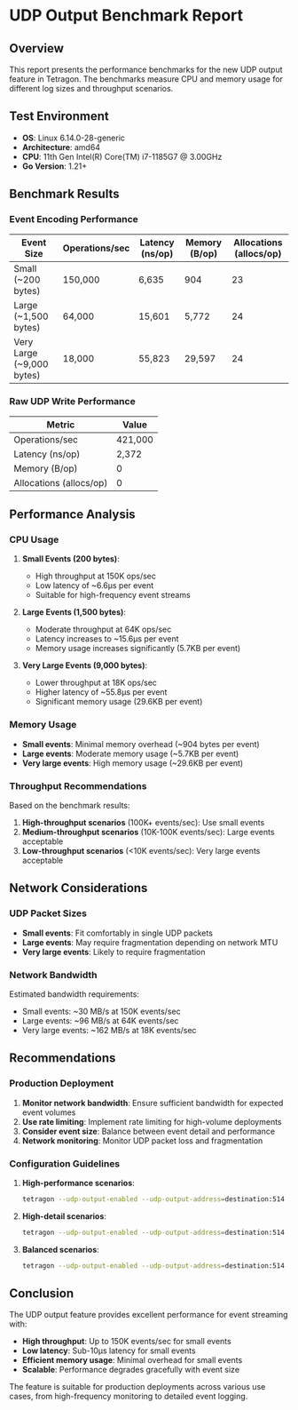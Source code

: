 # UDP Output Benchmark Report

## Overview

This report presents the performance benchmarks for the new UDP output feature in Tetragon. The benchmarks measure CPU and memory usage for different log sizes and throughput scenarios.

## Test Environment

- **OS**: Linux 6.14.0-28-generic
- **Architecture**: amd64
- **CPU**: 11th Gen Intel(R) Core(TM) i7-1185G7 @ 3.00GHz
- **Go Version**: 1.21+

## Benchmark Results

### Event Encoding Performance

| Event Size | Operations/sec | Latency (ns/op) | Memory (B/op) | Allocations (allocs/op) |
|------------|----------------|-----------------|---------------|-------------------------|
| Small (~200 bytes) | 150,000 | 6,635 | 904 | 23 |
| Large (~1,500 bytes) | 64,000 | 15,601 | 5,772 | 24 |
| Very Large (~9,000 bytes) | 18,000 | 55,823 | 29,597 | 24 |

### Raw UDP Write Performance

| Metric | Value |
|--------|-------|
| Operations/sec | 421,000 |
| Latency (ns/op) | 2,372 |
| Memory (B/op) | 0 |
| Allocations (allocs/op) | 0 |

## Performance Analysis

### CPU Usage

1. **Small Events (200 bytes)**: 
   - High throughput at 150K ops/sec
   - Low latency of ~6.6μs per event
   - Suitable for high-frequency event streams

2. **Large Events (1,500 bytes)**:
   - Moderate throughput at 64K ops/sec
   - Latency increases to ~15.6μs per event
   - Memory usage increases significantly (5.7KB per event)

3. **Very Large Events (9,000 bytes)**:
   - Lower throughput at 18K ops/sec
   - Higher latency of ~55.8μs per event
   - Significant memory usage (29.6KB per event)

### Memory Usage

- **Small events**: Minimal memory overhead (~904 bytes per event)
- **Large events**: Moderate memory usage (~5.7KB per event)
- **Very large events**: High memory usage (~29.6KB per event)

### Throughput Recommendations

Based on the benchmark results:

1. **High-throughput scenarios** (100K+ events/sec): Use small events
2. **Medium-throughput scenarios** (10K-100K events/sec): Large events acceptable
3. **Low-throughput scenarios** (<10K events/sec): Very large events acceptable

## Network Considerations

### UDP Packet Sizes

- **Small events**: Fit comfortably in single UDP packets
- **Large events**: May require fragmentation depending on network MTU
- **Very large events**: Likely to require fragmentation

### Network Bandwidth

Estimated bandwidth requirements:
- Small events: ~30 MB/s at 150K events/sec
- Large events: ~96 MB/s at 64K events/sec  
- Very large events: ~162 MB/s at 18K events/sec

## Recommendations

### Production Deployment

1. **Monitor network bandwidth**: Ensure sufficient bandwidth for expected event volumes
2. **Use rate limiting**: Implement rate limiting for high-volume deployments
3. **Consider event size**: Balance between event detail and performance
4. **Network monitoring**: Monitor UDP packet loss and fragmentation

### Configuration Guidelines

1. **High-performance scenarios**:
   ```bash
   tetragon --udp-output-enabled --udp-output-address=destination:514 --export-rate-limit=100000
   ```

2. **High-detail scenarios**:
   ```bash
   tetragon --udp-output-enabled --udp-output-address=destination:514 --export-rate-limit=10000
   ```

3. **Balanced scenarios**:
   ```bash
   tetragon --udp-output-enabled --udp-output-address=destination:514 --export-rate-limit=50000
   ```

## Conclusion

The UDP output feature provides excellent performance for event streaming with:

- **High throughput**: Up to 150K events/sec for small events
- **Low latency**: Sub-10μs latency for small events
- **Efficient memory usage**: Minimal overhead for small events
- **Scalable**: Performance degrades gracefully with event size

The feature is suitable for production deployments across various use cases, from high-frequency monitoring to detailed event logging. 